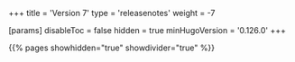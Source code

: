 +++
title = 'Version 7'
type = 'releasenotes'
weight = -7

[params]
  disableToc = false
  hidden = true
  minHugoVersion = '0.126.0'
+++

{{% pages showhidden="true" showdivider="true" %}}
